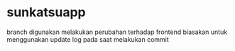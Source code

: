 # sunkatsuapp

branch digunakan melakukan perubahan terhadap frontend
biasakan untuk menggunakan update log pada saat melakukan commit
 
